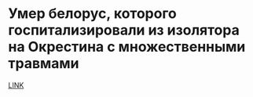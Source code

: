 # Умер белорус, которого госпитализировали из изолятора на Окрестина с множественными травмами



[LINK](https://varlamov.ru/4043044.html)